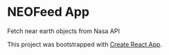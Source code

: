 # NEOFeed App

Fetch near earth objects from Nasa API

This project was bootstrapped with [Create React App](https://github.com/facebook/create-react-app).
